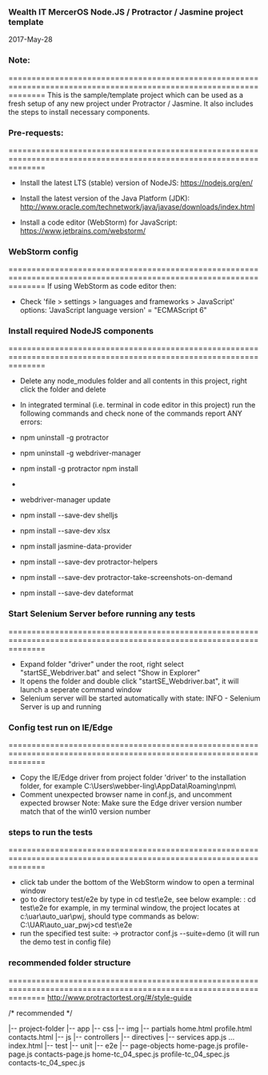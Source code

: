 ### Wealth IT MercerOS Node.JS / Protractor / Jasmine project template
2017-May-28 


### Note:
====================================================================================================================
This is the sample/template project which can be used as a fresh setup of any new project under Protractor / Jasmine.
It also includes the steps to install necessary components.


### Pre-requests:
====================================================================================================================
- Install the latest LTS (stable) version of NodeJS:
https://nodejs.org/en/

- Install the latest version of the Java Platform (JDK):
http://www.oracle.com/technetwork/java/javase/downloads/index.html

- Install a code editor (WebStorm) for JavaScript:
https://www.jetbrains.com/webstorm/


### WebStorm config
====================================================================================================================
If using WebStorm as code editor then:
- Check 'file > settings > languages and frameworks > JavaScript' options:
  'JavaScript language version' = "ECMAScript 6"


### Install required NodeJS components
====================================================================================================================
- Delete any node_modules folder and all contents in this project, right click the folder and delete

- In integrated terminal (i.e. terminal in code editor in this project)
  run the following commands and check none of the commands report ANY errors:

- npm uninstall -g protractor

- npm uninstall -g webdriver-manager

- npm install -g protractor
npm install
- 

- webdriver-manager update

- npm install --save-dev shelljs

- npm install --save-dev xlsx

- npm install jasmine-data-provider

- npm install --save-dev protractor-helpers 

- npm install --save-dev protractor-take-screenshots-on-demand

- npm install --save-dev dateformat



### Start Selenium Server before running any tests
====================================================================================================================
- Expand folder "driver" under the root, right select "startSE_Webdriver.bat" and select "Show in Explorer"
- It opens the folder and double click "startSE_Webdriver.bat", it will launch a seperate command window
- Selenium server will be started automatically with state: INFO - Selenium Server is up and running

### Config test run on IE/Edge
====================================================================================================================
- Copy the IE/Edge driver from project folder 'driver' to the installation folder, for example
  C:\Users\webber-ling\AppData\Roaming\npm\
- Comment unexpected browser name in conf.js, and uncomment expected browser
Note:
    Make sure the Edge driver version number match that of the win10 version number


### steps to run the tests
====================================================================================================================
- click <Terminal> tab under the bottom of the WebStorm window to open a terminal window
- go to directory test/e2e by type in cd test\e2e, see below example:
    <Your project folder>: cd test\e2e
    for example, in my terminal window, the project locates at c:\uar\auto_uar\pwj, should type commands as below:
    C:\UAR\auto_uar_pwj>cd test\e2e
- run the specified test suite:
    -> protractor conf.js --suite=demo
    (it will run the demo test in config file)


### recommended folder structure
====================================================================================================================
http://www.protractortest.org/#/style-guide

/* recommended */

|-- project-folder
  |-- app
    |-- css
    |-- img
    |-- partials
        home.html
        profile.html
        contacts.html
    |-- js
      |-- controllers
      |-- directives
      |-- services
      app.js
      ...
    index.html
  |-- test
    |-- unit
    |-- e2e
      |-- page-objects
          home-page.js
          profile-page.js
          contacts-page.js
      home-tc_04_spec.js
      profile-tc_04_spec.js
      contacts-tc_04_spec.js

